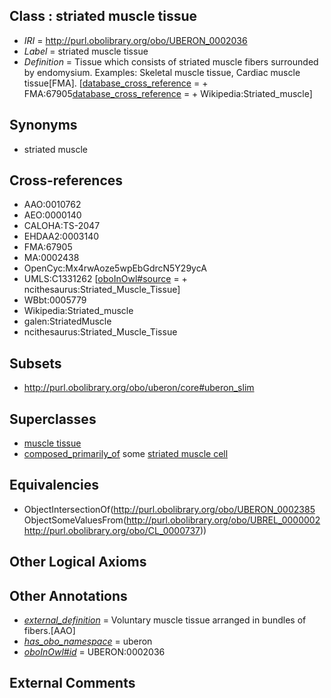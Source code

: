 
## Class : striated muscle tissue

 * *IRI* = http://purl.obolibrary.org/obo/UBERON_0002036
 * *Label* = striated muscle tissue
 * *Definition* = Tissue which consists of striated muscle fibers surrounded by endomysium. Examples: Skeletal muscle tissue, Cardiac muscle tissue[FMA]. [[database_cross_reference](../../ef/oboInOwl#hasDbXref.md) =  + FMA:67905[database_cross_reference](../../ef/oboInOwl#hasDbXref.md) =  + Wikipedia:Striated_muscle]

## Synonyms

 * striated muscle

## Cross-references

 * AAO:0010762
 * AEO:0000140
 * CALOHA:TS-2047
 * EHDAA2:0003140
 * FMA:67905
 * MA:0002438
 * OpenCyc:Mx4rwAoze5wpEbGdrcN5Y29ycA
 * UMLS:C1331262 [[oboInOwl#source](../../ce/oboInOwl#source.md) =  + ncithesaurus:Striated_Muscle_Tissue]
 * WBbt:0005779
 * Wikipedia:Striated_muscle
 * galen:StriatedMuscle
 * ncithesaurus:Striated_Muscle_Tissue

## Subsets

 * http://purl.obolibrary.org/obo/uberon/core#uberon_slim

## Superclasses

 * [muscle tissue](../../UBERON/85/UBERON_0002385.md)
 * [composed_primarily_of](../../UBREL/02/UBREL_0000002.md) some [striated muscle cell](../../CL/37/CL_0000737.md)

## Equivalencies

 * ObjectIntersectionOf(<http://purl.obolibrary.org/obo/UBERON_0002385> ObjectSomeValuesFrom(<http://purl.obolibrary.org/obo/UBREL_0000002> <http://purl.obolibrary.org/obo/CL_0000737>))

## Other Logical Axioms


## Other Annotations

 * *[external_definition](../../UBPROP/01/UBPROP_0000001.md)* = Voluntary muscle tissue arranged in bundles of fibers.[AAO]
 * *[has_obo_namespace](../../ce/oboInOwl#hasOBONamespace.md)* = uberon
 * *[oboInOwl#id](../../id/oboInOwl#id.md)* = UBERON:0002036

## External Comments

